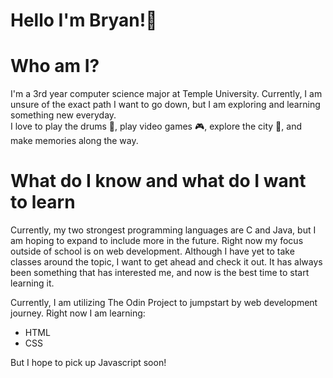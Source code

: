 # Hello I'm Bryan!👋

# Who am I?
  I'm a 3rd year computer science major at Temple University. Currently, I am unsure of the exact path I want to go down, but I am exploring and learning something new     everyday. <br>
  I love to play the drums 🥁, play video games 🎮, explore the city 🌆, and make memories along the way.

# What do I know and what do I want to learn
  Currently, my two strongest programming languages are C and Java, but I am hoping to expand to include more in the future.
  Right now my focus outside of school is on web development. Although I have yet to take classes around the topic, I want to get ahead and check it out. It has always     been something that has interested me, and now is the best time to start learning it. <br>

  Currently, I am utilizing The Odin Project to jumpstart by web development journey. Right now I am learning:
  
  * HTML
  * CSS <br>
  
  But I hope to pick up Javascript soon!

